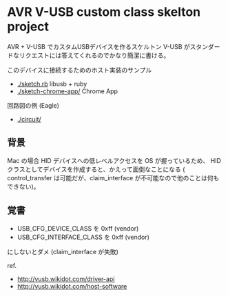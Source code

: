 AVR V-USB custom class skelton project
======================================

AVR + V-USB でカスタムUSBデバイスを作るスケルトン
V-USB がスタンダードなリクエストには答えてくれるのでかなり簡潔に書ける。

このデバイスに接続するためのホスト実装のサンプル

 * [./sketch.rb]( ./sketch.rb ) libusb + ruby
 * [./sketch-chrome-app/]( ./sketch-chrome-app/ ) Chrome App

回路図の例 (Eagle)

 * [./circuit/]( ./circuit/ )

## 背景

Mac の場合 HID デバイスへの低レベルアクセスを OS が握っているため、
HID クラスとしてデバイスを作成すると、かえって面倒なことになる ( control_transfer は可能だが、claim_interface が不可能なので他のことは何もできない)。


## 覚書

 * USB_CFG_DEVICE_CLASS を 0xff (vendor)
 * USB_CFG_INTERFACE_CLASS を 0xff (vendor)

にしないとダメ (claim_interface が失敗)


ref.

 * http://vusb.wikidot.com/driver-api
 * http://vusb.wikidot.com/host-software
